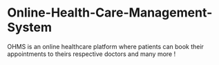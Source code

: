 # Online-Health-Care-Management-System

OHMS is an online healthcare platform where patients can book their appointments to theirs respective doctors and many more !
